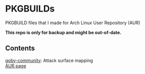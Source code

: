 # PKGBUILDs
PKGBUILD files that I made for Arch Linux User Repository (AUR)

**This repo is only for backup and might be out-of-date.**

## Contents

[goby-community](https://github.com/ShoreNinth/PKGBUILDs/blob/main/goby-community/PKGBUILD): Attack surface mapping  
[AUR page](https://aur.archlinux.org/packages/goby-community)       
